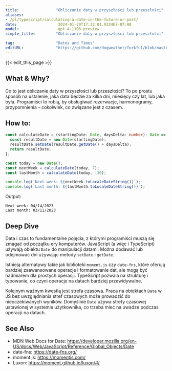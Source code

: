 ```yaml
---
title:                "Obliczanie daty w przyszłości lub przeszłości"
aliases:
- /pl/typescript/calculating-a-date-in-the-future-or-past/
date:                  2024-01-20T17:32:01.932467-07:00
model:                 gpt-4-1106-preview
simple_title:         "Obliczanie daty w przyszłości lub przeszłości"

tag:                  "Dates and Times"
editURL:              "https://github.com/dogweather/forkful/blob/master/content/pl/typescript/calculating-a-date-in-the-future-or-past.md"
---
```


{{< edit_this_page >}}

## What & Why?
Co to jest obliczanie daty w przyszłości lub przeszłości? To po prostu sposób na ustalenie, jaka data będzie za kilka dni, miesięcy czy lat, lub jaka była. Programiści to robią, by obsługiwać rezerwacje, harmonogramy, przypomnienia – cokolwiek, co związane jest z czasem.

## How to:
```TypeScript
const calculateDate = (startingDate: Date, daysDelta: number): Date => {
  const resultDate = new Date(startingDate);
  resultDate.setDate(resultDate.getDate() + daysDelta);
  return resultDate;
};

const today = new Date();
const nextWeek = calculateDate(today, 7);
const lastMonth = calculateDate(today, -30);

console.log(`Next week: ${nextWeek.toLocaleDateString()}`);
console.log(`Last month: ${lastMonth.toLocaleDateString()}`);
```
Output:
```
Next week: 04/14/2023
Last month: 03/11/2023
```

## Deep Dive
Data i czas to fundamentalne pojęcia, z którymi programiści muszą się zmagać od początku ery komputerów. JavaScript (a więc i TypeScript) używają obiektu `Date` do manipulacji datami. Można dodawać lub odejmować dni używając metody `setDate` i `getDate`.

Istnieją alternatywy takie jak biblioteki `moment.js` czy `date-fns`, które oferują bardziej zaawansowane operacje i formatowanie dat, ale mogą być nadmiarem dla prostych operacji. TypeScript pozwala na strukturę i typowanie, co czyni operacje na datach bardziej przewidywalne.

Kolejnym ważnym kwestią jest strefa czasowa. Praca na obiektach `Date` w JS bez uwzględniania stref czasowych może prowadzić do nieoczekiwanych wyników. Domyślnie `Date` używa strefy czasowej ustawionej w systemie użytkownika, co trzeba mieć na uwadze podczas operacji na datach.

## See Also
- MDN Web Docs for Date: https://developer.mozilla.org/en-US/docs/Web/JavaScript/Reference/Global_Objects/Date
- date-fns: https://date-fns.org/
- moment.js: https://momentjs.com/
- Luxon: https://moment.github.io/luxon/#/
